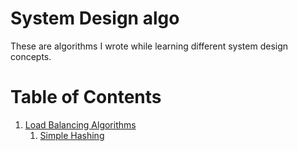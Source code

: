 # System Design algo

These are algorithms I wrote while learning different system design concepts.


# Table of Contents

1. [Load Balancing Algorithms](#load-balancing-algorithms)
   1. [Simple Hashing](#simple-hashing)
